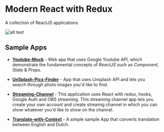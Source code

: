 # Modern React with Redux

A collection of ReactJS applications

![alt text](https://github.com/taroserigano/React-with-Redux/blob/master/Pictures/react.jpeg)


## Sample Apps

- [**Youtube-Mock**](https://github.com/taroserigano/React-with-Redux/tree/master/Youtube-ISH) - Web app that uses Google Youtube API, which demonstrate the fundamental concepts of *ReactJS* such as *Component*, *State* & *Props*. 

- [**UnSplash-Pics-Finder**](https://github.com/taroserigano/React-with-Redux/tree/master/Pics-Finder) - App that uses Unsplash API and lets you search through photo images you'd like to find.

- [**Streaming-Channel**](https://github.com/taroserigano/React-with-Redux/tree/master/Streaming-Channel) - 
This application uses React with redux, hooks, Google Auth and OBS streaming. This streaming channel app lets you create your own account and create streamig channel in which you can show whatever you'd like to show on the channel. 

- [**Translate-with-Context**](https://github.com/taroserigano/React-with-Redux/tree/master/Translate-with-Context) - A simple sample App that converts translation between English and Dutch. 




